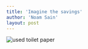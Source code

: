 ```yaml
---
title: 'Imagine the savings'
author: 'Noam Sain'
layout: post
---
```


![used toilet paper](/_assets/img/2013/04/20100503.jpg)